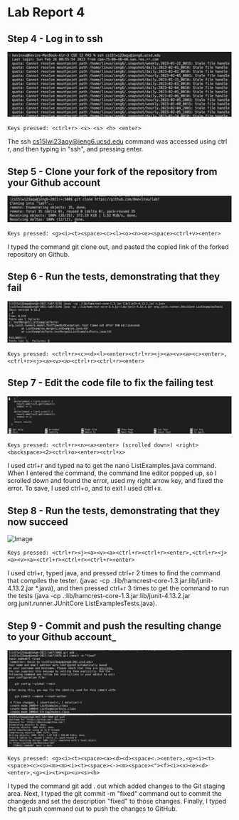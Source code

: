 # Lab Report 4
## Step 4 - Log in to ssh
![Image](logIntoSsh.png)

```
Keys pressed: <ctrl+r> <s> <s> <h> <enter>

```

The ssh cs15lwi23aqy@ieng6.ucsd.edu command was accessed using ctrl r, and then typing in "ssh", and pressing enter. 

## Step 5 - Clone your fork of the repository from your Github account
![Image](gitCloneLab7.png)

```
Keys pressed: <g><i><t><space><c><l><o><n><e><space><ctrl+v><enter>

```
I typed the command git clone out, and pasted the copied link of the forked repository on Github.

## Step 6 - Run the tests, demonstrating that they fail
![Image](runTestsLab7.png)

```
Keys pressed: <ctrl+r><c><d><l><enter><ctrl+r><j><a><v><a><c><enter>,<ctrl+r><j><a><v><a><ctrl+r><ctrl+r><enter>

```


## Step 7 - Edit the code file to fix the failing test
![Image](fixCodeLab7.png)

```
Keys pressed: <ctrl+r><n><a><enter> (scrolled down>) <right><backspace><2><ctrl+o><enter><ctrl+x>

```

I used ctrl+r and typed na to get the nano ListExamples.java command. When I entered the command, the command line editor popped up, so I scrolled down and found the error, used my right arrow key, and fixed the error. To save, I used ctrl+o, and to exit I used ctrl+x.

## Step 8 - Run the tests, demonstrating that they now succeed
![Image](testsPass7.png)

```
Keys pressed: <ctrl+r><j><a><v><a><ctrl+r><ctrl+r><enter>,<ctrl+r><j><a><v><a><ctrl+r><ctrl+r><ctrl+r><enter>
```
I used ctrl+r, typed java, and pressed ctrl+r 2 times to find the command that compiles the tester. (javac -cp .:lib/hamcrest-core-1.3.jar:lib/junit-4.13.2.jar *.java), and then pressed ctrl+r 3 times to get the command to run the tests (java -cp .:lib/hamcrest-core-1.3.jar:lib/junit-4.13.2.jar org.junit.runner.JUnitCore ListExamplesTests.java).

## Step 9 - Commit and push the resulting change to your Github account_
![Image](commitLab7.png)
![Image](pushLab7.png)

```
Keys pressed: <g><i><t><space><a><d><d><space<.><enter>,<g><i><t><space><c><o><m><m><i><t><space><-><m><space><"><f><i><x><e><d><enter>,<g><i><t><p><u><s><h> 
```
I typed the command git add . out which added changes to the Git staging area. Next, I typed the git commit -m "fixed" command out to commit the changeds and set the description "fixed" to those changes. Finally, I typed the git push command out to push the changes to GitHub. 
